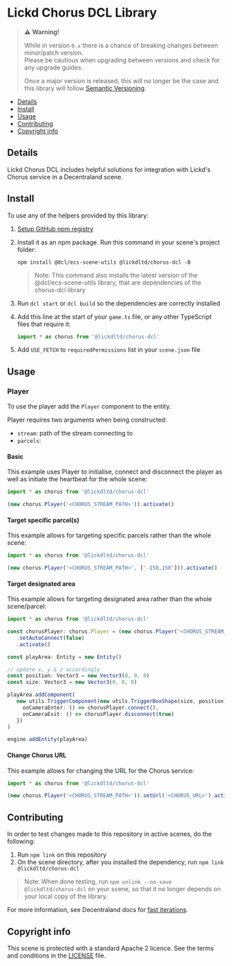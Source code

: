 # Lickd Chorus DCL Library

> ⚠️ **Warning!**  
> 
> While in version `0.x` there is a chance of breaking changes between minor/patch version.  
> Please be cautious when upgrading between versions and check for any upgrade guides.  
> 
> Once a major version is released, this will no longer be the case and this library will follow [Semantic Versioning](https://semver.org/).

* [Details](#details)
* [Install](#install)
* [Usage](#usage)
* [Contributing](#contributing)
* [Copyright info](#copyright-info)

## Details

Lickd Chorus DCL includes helpful solutions for integration with Lickd's Chorus service in a Decentraland scene.

## Install

To use any of the helpers provided by this library:

1. [Setup GitHub npm registry](https://docs.github.com/en/packages/working-with-a-github-packages-registry/working-with-the-npm-registry#installing-a-package)

2. Install it as an npm package. Run this command in your scene's project folder:

   ```
   npm install @dcl/ecs-scene-utils @lickdltd/chorus-dcl -B
   ```

   > Note: This command also installs the latest version of the @dcl/ecs-scene-utils library, that are dependencies of the chorus-dcl library

3. Run `dcl start` or `dcl build` so the dependencies are correctly installed

4. Add this line at the start of your `game.ts` file, or any other TypeScript files that require it:

   ```ts
   import * as chorus from '@lickdltd/chorus-dcl'
   ```

5. Add `USE_FETCH` to `requiredPermissions` list in your `scene.json` file

## Usage

### Player

To use the player add the `Player` component to the entity.

Player requires two arguments when being constructed:

- `stream`: path of the stream connecting to
- `parcels`: 

#### Basic

This example uses Player to initialise, connect and disconnect the player as well as initiate the heartbeat for the
whole scene:

```ts
import * as chorus from '@lickdltd/chorus-dcl'

(new chorus.Player('<CHORUS_STREAM_PATH>')).activate()
```

#### Target specific parcel(s)

This example allows for targeting specific parcels rather than the whole scene:

```ts
import * as chorus from '@lickdltd/chorus-dcl'

(new chorus.Player('<CHORUS_STREAM_PATH>', ['-150,150'])).activate()
```

#### Target designated area

This example allows for targeting designated area rather than the whole scene/parcel:

```ts
import * as chorus from '@lickdltd/chorus-dcl'

const chorusPlayer: chorus.Player = (new chorus.Player('<CHORUS_STREAM_PATH>'))
   .setAutoConnect(false)
   .activate()

const playArea: Entity = new Entity()

// update x, y & z accordingly
const position: Vector3 = new Vector3(0, 0, 0)
const size: Vector3 = new Vector3(0, 0, 0)

playArea.addComponent(
   new utils.TriggerComponent(new utils.TriggerBoxShape(size, position), {
     onCameraEnter: () => chorusPlayer.connect(),
     onCameraExit: () => chorusPlayer.disconnect(true)
   })
)

engine.addEntity(playArea)
```

#### Change Chorus URL

This example allows for changing the URL for the Chorus service:

```ts
import * as chorus from '@lickdltd/chorus-dcl'

(new chorus.Player('<CHORUS_STREAM_PATH>')).setUrl('<CHORUS_URL>').activate()
```

## Contributing

In order to test changes made to this repository in active scenes, do the following:

1. Run `npm link` on this repository
2. On the scene directory, after you installed the dependency, run `npm link @lickdltd/chorus-dcl`

> Note: When done testing, run `npm unlink --no-save @lickdltd/chorus-dcl` on your scene, so that it no longer depends on your local copy of the library.

For more information, see Decentraland docs for [fast iterations](https://docs.decentraland.org/creator/development-guide/create-libraries/#fast-iterations). 

## Copyright info

This scene is protected with a standard Apache 2 licence. See the terms and conditions in the [LICENSE](/LICENSE) file.
